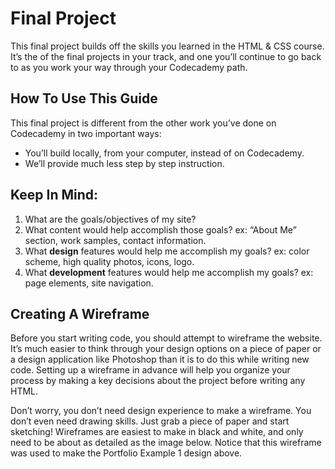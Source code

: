 # Final Project

This final project builds off the skills you learned in the HTML & CSS course. It’s the of the final projects in your track, and one you’ll continue to go back to as you work your way through your Codecademy path.

## How To Use This Guide

This final project is different from the other work you’ve done on Codecademy in two important ways:

* You’ll build locally, from your computer, instead of on Codecademy.
* We’ll provide much less step by step instruction.

## Keep In Mind:

1. What are the goals\/objectives of my site?
2. What content would help accomplish those goals? ex: “About Me” section, work samples, contact information.
3. What **design** features would help me accomplish my goals? ex: color scheme, high quality photos, icons, logo.
4. What **development** features would help me accomplish my goals? ex: page elements, site navigation.


## Creating A Wireframe



Before you start writing code, you should attempt to wireframe the website. It’s much easier to think through your design options on a piece of paper or a design application like Photoshop than it is to do this while writing new code. Setting up a wireframe in advance will help you organize your process by making a key decisions about the project before writing any HTML.



Don’t worry, you don’t need design experience to make a wireframe. You don’t even need drawing skills. Just grab a piece of paper and start sketching! Wireframes are easiest to make in black and white, and only need to be about as detailed as the image below. Notice that this wireframe was used to make the Portfolio Example 1 design above.

